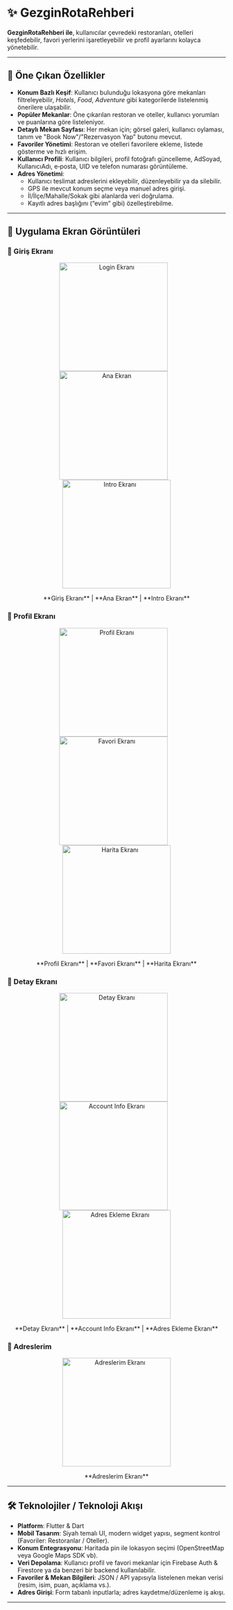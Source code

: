 # ✨ GezginRotaRehberi

**GezginRotaRehberi ile**, kullanıcılar çevredeki restoranları, otelleri keşfedebilir, favori yerlerini işaretleyebilir ve profil ayarlarını kolayca yönetebilir.

---

## 🚀 Öne Çıkan Özellikler

- **Konum Bazlı Keşif**: Kullanıcı bulunduğu lokasyona göre mekanları filtreleyebilir, *Hotels*, *Food*, *Adventure* gibi kategorilerde listelenmiş önerilere ulaşabilir.  
- **Popüler Mekanlar**: Öne çıkarılan restoran ve oteller, kullanıcı yorumları ve puanlarına göre listeleniyor.
- **Detaylı Mekan Sayfası**: Her mekan için; görsel galeri, kullanıcı oylaması, tanım ve "Book Now"/"Rezervasyon Yap" butonu mevcut.
- **Favoriler Yönetimi**: Restoran ve otelleri favorilere ekleme, listede gösterme ve hızlı erişim.
- **Kullanıcı Profili**: Kullanıcı bilgileri, profil fotoğrafı güncelleme, AdSoyad, KullanıcıAdı, e‑posta, UID ve telefon numarası görüntüleme.
- **Adres Yönetimi**:
  - Kullanıcı teslimat adreslerini ekleyebilir, düzenleyebilir ya da silebilir.
  - GPS ile mevcut konum seçme veya manuel adres girişi.
  - İl/İlçe/Mahalle/Sokak gibi alanlarda veri doğrulama.
  - Kayıtlı adres başlığını (“evim” gibi) özelleştirebilme.

---

## 📸 Uygulama Ekran Görüntüleri

### 🔐 Giriş Ekranı
<p align="center">
  <img src="assets/screenshots/loginEkran.png" width="250" alt="Login Ekranı" style="margin-right: 15px;">
  <img src="assets/screenshots/anaEkran.png" width="250" alt="Ana Ekran" style="margin-right: 15px;">
  <img src="assets/screenshots/introEkran.png" width="250" alt="Intro Ekranı">
</p>

<p align="center">
  **Giriş Ekranı** | **Ana Ekran** | **Intro Ekranı**
</p>

### 👤 Profil Ekranı
<p align="center">
  <img src="assets/screenshots/profilEkran.png" width="250" alt="Profil Ekranı" style="margin-right: 15px;">
  <img src="assets/screenshots/favoriteEkran.png" width="250" alt="Favori Ekranı" style="margin-right: 15px;">
  <img src="assets/screenshots/haritaEkrani.png" width="250" alt="Harita Ekranı">
</p>

<p align="center">
  **Profil Ekranı** | **Favori Ekranı** | **Harita Ekranı**
</p>

### 📝 Detay Ekranı
<p align="center">
  <img src="assets/screenshots/detayEkran.png" width="250" alt="Detay Ekranı" style="margin-right: 15px;">
  <img src="assets/screenshots/accountInfoEkran.png" width="250" alt="Account Info Ekranı" style="margin-right: 15px;">
  <img src="assets/screenshots/adresEklemeEkrani.png" width="250" alt="Adres Ekleme Ekranı">
</p>

<p align="center">
  **Detay Ekranı** | **Account Info Ekranı** | **Adres Ekleme Ekranı**
</p>

### 📍 Adreslerim
<p align="center">
  <img src="assets/screenshots/adreslerimEkran.png" width="250" alt="Adreslerim Ekranı">
</p>

<p align="center">
  **Adreslerim Ekranı**
</p>

---

## 🛠️ Teknolojiler / Teknoloji Akışı

- **Platform**: Flutter & Dart
- **Mobil Tasarım**: Siyah temalı UI, modern widget yapısı, segment kontrol (Favoriler: Restoranlar / Oteller).
- **Konum Entegrasyonu**: Haritada pin ile lokasyon seçimi (OpenStreetMap veya Google Maps SDK vb).
- **Veri Depolama**: Kullanıcı profil ve favori mekanlar için Firebase Auth & Firestore ya da benzeri bir backend kullanılabilir.
- **Favoriler & Mekan Bilgileri**: JSON / API yapısıyla listelenen mekan verisi (resim, isim, puan, açıklama vs.).
- **Adres Girişi**: Form tabanlı inputlarla; adres kaydetme/düzenleme iş akışı.

---

